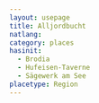 ```yaml
---
layout: usepage
title: Alljordbucht
natlang:
category: places
hasinit:
  - Brodia
  - Hufeisen-Taverne
  - Sägewerk am See
placetype: Region
---
```

